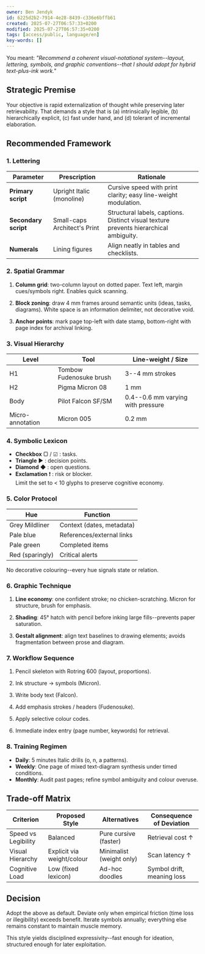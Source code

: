 ```yaml
---
owner: Ben Jendyk
id: 6225d2b2-7914-4e28-8439-c336e6bffb61
created: 2025-07-27T06:57:33+0200
modified: 2025-07-27T06:57:35+0200
tags: [access/public, language/en]
key-words: []
---
```


You meant: _"Recommend a coherent visual-notational system--layout, lettering, symbols, and graphic conventions--that I should adopt for hybrid text-plus-ink work."_

## Strategic Premise

Your objective is rapid externalization of thought while preserving later retrievability. That demands a style that is (a) intrinsically legible, (b) hierarchically explicit, (c) fast under hand, and (d) tolerant of incremental elaboration.

## Recommended Framework

### 1. Lettering

| Parameter | Prescription | Rationale | 
| ---- | ---- | ----  |
| **Primary script** | Upright Italic (monoline) | Cursive speed with print clarity; easy line-weight modulation. | 
| **Secondary script** | Small-caps Architect's Print | Structural labels, captions. Distinct visual texture prevents hierarchical ambiguity. | 
| **Numerals** | Lining figures | Align neatly in tables and checklists. | 

### 2. Spatial Grammar

1. **Column grid**: two-column layout on dotted paper. Text left, margin cues/symbols right. Enables quick scanning.

2. **Block zoning**: draw 4 mm frames around semantic units (ideas, tasks, diagrams). White space is an information delimiter, not decorative void.

3. **Anchor points**: mark page top-left with date stamp, bottom-right with page index for archival linking.

### 3. Visual Hierarchy

| Level | Tool | Line-weight / Size | 
| ---- | ---- | ----  |
| H1 | Tombow Fudenosuke brush | 3--4 mm strokes | 
| H2 | Pigma Micron 08 | 1 mm | 
| Body | Pilot Falcon SF/SM | 0.4--0.6 mm varying with pressure | 
| Micro-annotation | Micron 005 | 0.2 mm | 

### 4. Symbolic Lexicon

- **Checkbox** ▢ / ☑ : tasks.
- **Triangle** ▶ : decision points.
- **Diamond** ◆ : open questions.
- **Exclamation** ❗ : risk or blocker.  
Limit the set to < 10 glyphs to preserve cognitive economy.

### 5. Color Protocol

| Hue | Function | 
| ---- | ----  |
| Grey Mildliner | Context (dates, metadata) | 
| Pale blue | References/external links | 
| Pale green | Completed items | 
| Red (sparingly) | Critical alerts | 

No decorative colouring--every hue signals state or relation.

### 6. Graphic Technique

1. **Line economy**: one confident stroke; no chicken-scratching. Micron for structure, brush for emphasis.

2. **Shading**: 45° hatch with pencil before inking large fills--prevents paper saturation.

3. **Gestalt alignment**: align text baselines to drawing elements; avoids fragmentation between prose and diagram.

### 7. Workflow Sequence

1. Pencil skeleton with Rotring 600 (layout, proportions).

2. Ink structure → symbols (Micron).

3. Write body text (Falcon).

4. Add emphasis strokes / headers (Fudenosuke).

5. Apply selective colour codes.

6. Immediate index entry (page number, keywords) for retrieval.

### 8. Training Regimen

- **Daily**: 5 minutes Italic drills (o, n, a patterns).
- **Weekly**: One page of mixed text-diagram synthesis under timed conditions.
- **Monthly**: Audit past pages; refine symbol ambiguity and colour overuse.

## Trade-off Matrix

| Criterion | Proposed Style | Alternatives | Consequence of Deviation | 
| ---- | ---- | ---- | ----  |
| Speed vs Legibility | Balanced | Pure cursive (faster) | Retrieval cost ↑ | 
| Visual Hierarchy | Explicit via weight/colour | Minimalist (weight only) | Scan latency ↑ | 
| Cognitive Load | Low (fixed lexicon) | Ad-hoc doodles | Symbol drift, meaning loss | 

## Decision

Adopt the above as default. Deviate only when empirical friction (time loss or illegibility) exceeds benefit. Iterate symbols annually; everything else remains constant to maintain muscle memory.

This style yields disciplined expressivity--fast enough for ideation, structured enough for later exploitation.